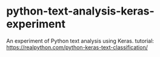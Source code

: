 # python-text-analysis-keras-experiment
An experiment of Python text analysis using Keras.
tutorial: https://realpython.com/python-keras-text-classification/
